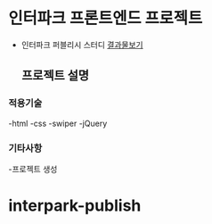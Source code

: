 # 인터파크 프론트엔드 프로젝트

- 인터파크 퍼블리시 스터디
  [결과물보기](https://)

  ## 프로젝트 설명

### 적용기술

-html
-css
-swiper
-jQuery

### 기타사항

-프로젝트 생성

# interpark-publish
